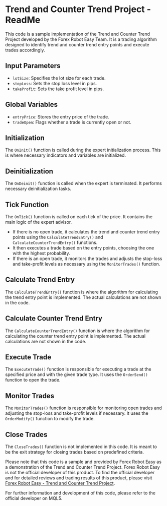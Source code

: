 # Trend and Counter Trend Project - ReadMe

This code is a sample implementation of the Trend and Counter Trend Project developed by the Forex Robot Easy Team. It is a trading algorithm designed to identify trend and counter trend entry points and execute trades accordingly.

## Input Parameters
- `lotSize`: Specifies the lot size for each trade.
- `stopLoss`: Sets the stop loss level in pips.
- `takeProfit`: Sets the take profit level in pips.

## Global Variables
- `entryPrice`: Stores the entry price of the trade.
- `tradeOpen`: Flags whether a trade is currently open or not.

## Initialization
The `OnInit()` function is called during the expert initialization process. This is where necessary indicators and variables are initialized.

## Deinitialization
The `OnDeinit()` function is called when the expert is terminated. It performs necessary deinitialization tasks.

## Tick Function
The `OnTick()` function is called on each tick of the price. It contains the main logic of the expert advisor.

- If there is no open trade, it calculates the trend and counter trend entry points using the `CalculateTrendEntry()` and `CalculateCounterTrendEntry()` functions.
- It then executes a trade based on the entry points, choosing the one with the highest probability.
- If there is an open trade, it monitors the trades and adjusts the stop-loss and take-profit levels as necessary using the `MonitorTrades()` function.

## Calculate Trend Entry
The `CalculateTrendEntry()` function is where the algorithm for calculating the trend entry point is implemented. The actual calculations are not shown in the code.

## Calculate Counter Trend Entry
The `CalculateCounterTrendEntry()` function is where the algorithm for calculating the counter trend entry point is implemented. The actual calculations are not shown in the code.

## Execute Trade
The `ExecuteTrade()` function is responsible for executing a trade at the specified price and with the given trade type. It uses the `OrderSend()` function to open the trade.

## Monitor Trades
The `MonitorTrades()` function is responsible for monitoring open trades and adjusting the stop-loss and take-profit levels if necessary. It uses the `OrderModify()` function to modify the trade.

## Close Trades
The `CloseTrades()` function is not implemented in this code. It is meant to be the exit strategy for closing trades based on predefined criteria.

Please note that this code is a sample and provided by Forex Robot Easy as a demonstration of the Trend and Counter Trend Project. Forex Robot Easy is not the official developer of this product. To find the official developer and for detailed reviews and trading results of this product, please visit [Forex Robot Easy - Trend and Counter Trend Project](https://forexroboteasy.com/forex-robot-review/unveiling-trend-counter-trend-project-top-forex-ea-review/).

For further information and development of this code, please refer to the official developer on MQL5.
